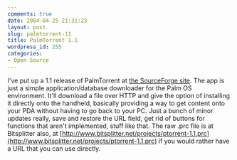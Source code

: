 ```yaml
---
comments: true
date: 2004-04-25 21:31:23
layout: post
slug: palmtorrent-11
title: PalmTorrent 1.1
wordpress_id: 255
categories:
- Open Source
---
```


I've put up a 1.1 release of PalmTorrent at [the SourceForge site](https://sourceforge.net/projects/openpalmenv/). The app is just a simple application/database downloader for the Palm OS environment. It'll download a file over HTTP and give the option of installing it directly onto the handheld, basically providing a way to get content onto your PDA without having to go back to your PC. Just a bunch of minor updates really, save and restore the  URL field, get rid of buttons for functions that aren't implemented, stuff like that. The raw .prc file is at Bitsplitter also, at [http://www.bitsplitter.net/projects/ptorrent-1.1.prc](http://www.bitsplitter.net/projects/ptorrent-1.1.prc) if you would rather have a URL that you can use directly.
